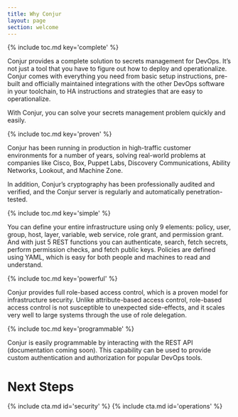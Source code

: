 ```yaml
---
title: Why Conjur
layout: page
section: welcome
---
```


{% include toc.md key='complete' %}

Conjur provides a complete solution to secrets management for DevOps. It’s not just a tool that you have to figure out how to deploy and operationalize. Conjur comes with everything you need from basic setup instructions, pre-built and officially maintained integrations with the other DevOps software in your toolchain, to HA instructions and strategies that are easy to operationalize.

With Conjur, you can solve your secrets management problem quickly and easily.

{% include toc.md key='proven' %}

Conjur has been running in production in high-traffic customer environments for a number of years, solving real-world problems at companies like Cisco, Box, Puppet Labs, Discovery Communications, Ability Networks, Lookout, and Machine Zone.

In addition, Conjur’s cryptography has been professionally audited and verified, and the Conjur server is regularly and automatically penetration-tested.

{% include toc.md key='simple' %}

You can define your entire infrastructure using only 9 elements: policy, user, group, host, layer, variable, web service, role grant, and permission grant. And with just 5 REST functions you can authenticate, search, fetch secrets, perform permission checks, and fetch public keys.
Policies are defined using YAML, which is easy for both people and machines to read and understand.

{% include toc.md key='powerful' %}

Conjur provides full role-based access control, which is a proven model for infrastructure security. Unlike attribute-based access control, role-based access control is not susceptible to unexpected side-effects, and it scales very well to large systems through the use of role delegation.

{% include toc.md key='programmable' %}

Conjur is easily programmable by interacting with the REST API (documentation coming soon). This capability can be used to provide custom authentication and authorization for popular DevOps tools.

<h1 class="underline">Next Steps</h1>

<div class="row mt-2 equal">
    {% include cta.md id='security' %}
    {% include cta.md id='operations' %}
</div>
